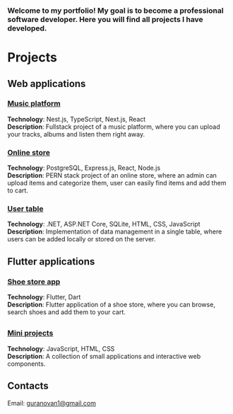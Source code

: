 ### Welcome to my portfolio! My goal is to become a professional software developer. Here you will find all projects I have developed.

# Projects

## Web applications 
### [Music platform](https://github.com/guryanovyan/music-platform-project)
**Technology**: Nest.js, TypeScript, Next.js, React  
**Description**: Fullstack project of a music platform, where you can upload your tracks, albums and listen them right away.

### [Online store](https://github.com/guryanovyan/online-store-project)
**Technology**: PostgreSQL, Express.js, React, Node.js    
**Description**: PERN stack project of an online store, where an admin can upload items and categorize them, user can easily find items and add them to cart.

### [User table](https://github.com/guryanovyan/user-table)
**Technology**: .NET, ASP.NET Core, SQLite, HTML, CSS, JavaScript    
**Description**: Implementation of data management in a single table, where users can be added locally or stored on the server.

## Flutter applications
### [Shoe store app](https://github.com/guryanovyan/shoe-store-app)
**Technology**: Flutter, Dart   
**Description**: Flutter application of a shoe store, where you can browse, search shoes and add them to your cart.

##

### [Mini projects](https://github.com/guryanovyan/mini-projects)
**Technology**: JavaScript, HTML, CSS    
**Description**: A collection of small applications and interactive web components.

## Contacts
Email: guranovan1@gmail.com
